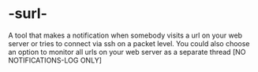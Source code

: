 # -surl-
A tool that makes a notification when somebody visits a url on your web server or tries to connect via ssh on a packet level.
You could also choose an option to monitor all urls on your web server as a separate thread [NO NOTIFICATIONS-LOG ONLY]
